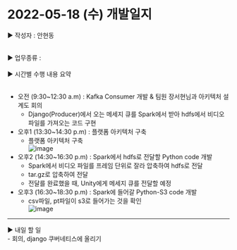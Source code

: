 <h1>2022-05-18 (수) 개발일지</h1>

▶ 작성자 : 안현동<br><br>

▶ 업무종류 : <br><br>
▶ 시간별 수행 내용 요약<br><br>
- 오전 (9:30~12:30 a.m) : Kafka Consumer 개발 & 팀원 장서현님과 아키텍처 설계도 회의
  - Django(Producer)에서 오는 메세지 큐를 Spark에서 받아 hdfs에서 비디오 파일를 가져오는 코드 구현
- 오후1 (13:30~14:30 p.m) : 플랫폼 아키텍처 구축
  - 플랫폼 아키텍처 구축<br>
![image](https://user-images.githubusercontent.com/81276472/168704033-5c8206af-f2f1-4900-90c8-c639999ab0d0.png)
- 오후2 (14:30~16:30 p.m) : Spark에서 hdfs로 전달할 Python code 개발
  - Spark에서 비디오 파일를 프레임 단위로 잘라 압축하여 hdfs로 전달
  - tar.gz로 압축하여 전달
  - 전달를 완료했을 때, Unity에게 메세지 큐를 전달할 예정
- 오후3 (16:30~18:30 p.m) : Spark에 들어갈 Python-S3 code 개발
  - csv파일, pt파일이 s3로 들어가는 것을 확인<br>
![image](https://user-images.githubusercontent.com/81276472/168703493-51ce62be-f5dd-4c76-b6ff-8879903e72db.png)
<hr>
▶ 내일 할 일<br>
- 회의, django 쿠버네티스에 올리기

